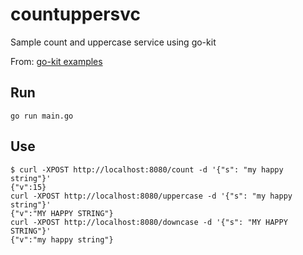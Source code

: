 # countuppersvc
Sample count and uppercase service using go-kit

From: [go-kit examples](https://github.com/go-kit/kit/tree/master/examples)

## Run

```
go run main.go
```

## Use

```
$ curl -XPOST http://localhost:8080/count -d '{"s": "my happy string"}'
{"v":15}
curl -XPOST http://localhost:8080/uppercase -d '{"s": "my happy string"}'
{"v":"MY HAPPY STRING"}
curl -XPOST http://localhost:8080/downcase -d '{"s": "MY HAPPY STRING"}'
{"v":"my happy string"}
```
